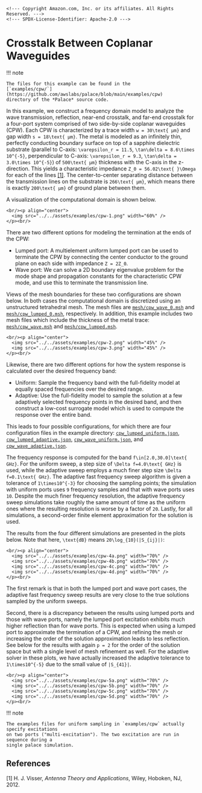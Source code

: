 ```@raw html
<!--- Copyright Amazon.com, Inc. or its affiliates. All Rights Reserved. --->
<!--- SPDX-License-Identifier: Apache-2.0 --->
```

# Crosstalk Between Coplanar Waveguides

!!! note
    
    The files for this example can be found in the
    [`examples/cpw/`](https://github.com/awslabs/palace/blob/main/examples/cpw)
    directory of the *Palace* source code.

In this example, we construct a frequency domain model to analyze the wave transmission,
reflection, near-end crosstalk, and far-end crosstalk for a four-port system comprised of
two side-by-side coplanar waveguides (CPW). Each CPW is characterized by a trace width
``w = 30\text{ μm}`` and gap width ``s = 18\text{ μm}``. The metal is modeled as an
infinitely thin, perfectly conducting boundary surface on top of a sapphire dielectric
substrate (parallel to C-axis: ``\varepsilon_r = 11.5``,
``\tan\delta = 8.6\times 10^{-5}``, perpendicular to C-axis: ``\varepsilon_r = 9.3``,
``\tan\delta = 3.0\times 10^{-5}``) of ``500\text{ μm}`` thickness with the
C-axis in the z-direction. This yields a characteristic impedance
``Z_0 = 56.02\text{ }\Omega`` for each of the lines [[1]](#references). The center-to-center
separating distance between the transmission lines on the substrate is ``266\text{ μm}``,
which means there is exactly ``200\text{ μm}`` of ground plane between them.

A visualization of the computational domain is shown below.

```@raw html
<br/><p align="center">
  <img src="../../assets/examples/cpw-1.png" width="60%" />
</p><br/>
```

There are two different options for modeling the termination at the ends of the CPW:

  - Lumped port: A multielement uniform lumped port can be used to terminate the CPW by
    connecting the center conductor to the ground plane on each side with impedance
    ``Z = 2Z_0``.
  - Wave port: We can solve a 2D boundary eigenvalue problem for the mode shape and
    propagation constants for the characteristic CPW mode, and use this to terminate the
    transmission line.

Views of the mesh boundaries for these two configurations are shown below. In both cases the
computational domain is discretized using an unstructured tetrahedral mesh. The mesh files
are
[`mesh/cpw_wave_0.msh`](https://github.com/awslabs/palace/blob/main/examples/cpw/mesh/cpw_wave_0.msh)
and
[`mesh/cpw_lumped_0.msh`](https://github.com/awslabs/palace/blob/main/examples/cpw/mesh/cpw_lumped_0.msh),
respectively. In addition, this example includes two mesh files which include the thickness
of the metal trace:
[`mesh/cpw_wave.msh`](https://github.com/awslabs/palace/blob/main/examples/cpw/mesh/cpw_wave.msh)
and
[`mesh/cpw_lumped.msh`](https://github.com/awslabs/palace/blob/main/examples/cpw/mesh/cpw_lumped.msh).

```@raw html
<br/><p align="center">
  <img src="../../assets/examples/cpw-2.png" width="45%" />
  <img src="../../assets/examples/cpw-3.png" width="45%" />
</p><br/>
```

Likewise, there are two different options for how the system response is calculated over the
desired frequency band:

  - Uniform: Sample the frequency band with the full-fidelity model at equally spaced
    frequencies over the desired range.
  - Adaptive: Use the full-fidelity model to sample the solution at a few adaptively
    selected frequency points in the desired band, and then construct a low-cost surrogate
    model which is used to compute the response over the entire band.

This leads to four possible configurations, for which there are four configuration files in
the example directory:
[`cpw_lumped_uniform.json`](https://github.com/awslabs/palace/blob/main/examples/cpw/cpw_lumped_uniform.json),
[`cpw_lumped_adaptive.json`](https://github.com/awslabs/palace/blob/main/examples/cpw/cpw_lumped_adaptive.json),
[`cpw_wave_uniform.json`](https://github.com/awslabs/palace/blob/main/examples/cpw/cpw_wave_uniform.json),
and
[`cpw_wave_adaptive.json`](https://github.com/awslabs/palace/blob/main/examples/cpw/cpw_wave_adaptive.json).

The frequency response is computed for the band ``f\in[2.0,30.0]\text{ GHz}``. For the
uniform sweep, a step size of ``\Delta f=4.0\text{ GHz}`` is used, while the adaptive sweep
employs a much finer step size ``\Delta f=0.1\text{ GHz}``. The adaptive fast frequency
sweep algorithm is given a tolerance of ``1\times10^{-3}`` for choosing the sampling
points; the simulation with uniform ports uses ``9`` frequency samples and that with wave
ports uses ``10``. Despite the much finer frequency resolution, the adaptive frequency
sweep simulations take roughly the same amount of time as the uniform ones where the
resulting resolution is worse by a factor of ``20``. Lastly, for all simulations, a
second-order finite element approximation for the solution is used.

The results from the four different simulations are presented in the plots below. Note that
here, ``\text{dB}`` means ``20\log_{10}(|S_{ij}|)``:

```@raw html
<br/><p align="center">
  <img src="../../assets/examples/cpw-4a.png" width="70%" />
  <img src="../../assets/examples/cpw-4b.png" width="70%" />
  <img src="../../assets/examples/cpw-4c.png" width="70%" />
  <img src="../../assets/examples/cpw-4d.png" width="70%" />
</p><br/>
```

The first remark is that in both the lumped port and wave port cases, the adaptive fast
frequency sweep results are very close to the true solutions sampled by the uniform
sweeps.

Second, there is a discrepancy between the results using lumped ports and those with wave
ports, namely the lumped port excitation exhibits much higher reflection than for wave
ports. This is expected when using a lumped port to approximate the termination of a CPW,
and refining the mesh or increasing the order of the solution approximation leads to less
reflection. See below for the results with again ``p = 2`` for the order of the solution
space but with a single level of mesh refinement as well. For the adaptive solver in these
plots, we have actually increased the adaptive tolerance to ``1\times10^{-5}`` due
to the small value of ``|S_{41}|``.

```@raw html
<br/><p align="center">
  <img src="../../assets/examples/cpw-5a.png" width="70%" />
  <img src="../../assets/examples/cpw-5b.png" width="70%" />
  <img src="../../assets/examples/cpw-5c.png" width="70%" />
  <img src="../../assets/examples/cpw-5d.png" width="70%" />
</p><br/>
```

!!! note
    
    The examples files for uniform sampling in `examples/cpw` actually specify excitations
    on two ports ("multi-excitation"). The two excitation are run in sequence during a
    single palace simulation.

## References

[1] H. J. Visser, _Antenna Theory and Applications_, Wiley, Hoboken, NJ, 2012.
